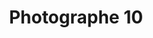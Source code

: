---
weight: 1
images:
- /images/photos/20230620 - Sortie Nocturne - Stéphane G. - 0037.jpg
- /images/photos/20230620 - Sortie Nocturne - Stéphane G. - 0038.jpg
title: Photographe 10
tags:
- portrait
- archive
---